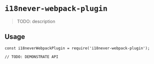 # `i18never-webpack-plugin`

> TODO: description

## Usage

```
const i18neverWebpackPlugin = require('i18never-webpack-plugin');

// TODO: DEMONSTRATE API
```
